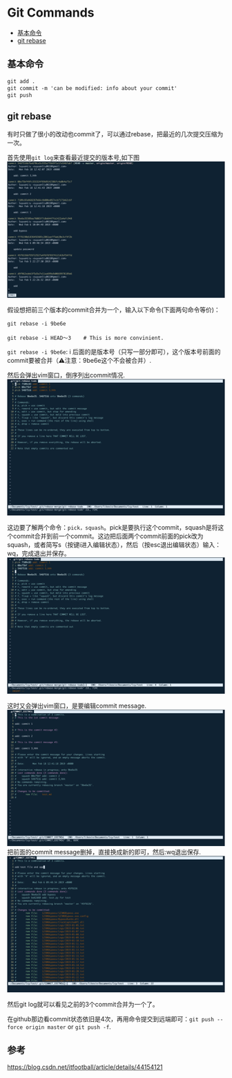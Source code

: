 # Git Commands

- [基本命令](#基本命令)
- [git rebase](#git-rebase)

## 基本命令

``` git
git add .
git commit -m 'can be modified: info about your commit'
git push
```

## git rebase

有时只做了很小的改动也commit了，可以通过rebase，把最近的几次提交压缩为一次。

首先使用`git log`来查看最近提交的版本号,如下图
![img](Images/git-log.png)

假设想把前三个版本的commit合并为一个，输入以下命令(下面两句命令等价)：

``` 
git rebase -i 9be6e

git rebase -i HEAD～3    # This is more convinient.
```

`git rebase -i 9be6e`: i 后面的是版本号（只写一部分即可），这个版本号前面的commit要被合并（⚠️注意：9be6e这个不会被合并）.

然后会弹出vim窗口，倒序列出commit情况.
![img](Images/git-rebase-info.png)

这边要了解两个命令：`pick，squash`。pick是要执行这个commit，squash是将这个commit合并到前一个commit。这边把后面两个commit前面的pick改为squash，或者简写s（按键i进入编辑状态），然后（按esc退出编辑状态）输入：wq，完成退出并保存。
![img](Images/git-rebase-modified.png)

这时又会弹出vim窗口，是要编辑commit message.
![img](Images/git-rebase-mes.png)
把前面的commit message删掉，直接换成新的即可，然后:wq退出保存.
![img](Images/git-rebase-mes-modified.png)

然后git log就可以看见之前的3个commit合并为一个了。

在github那边看commit状态依旧是4次，再用命令提交到远端即可：`git push --force origin master` or `git push -f`.


## 参考

https://blog.csdn.net/itfootball/article/details/44154121
